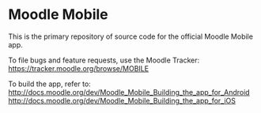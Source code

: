 Moodle Mobile
============

This is the primary repository of source code for the official Moodle Mobile app.

To file bugs and feature requests, use the Moodle Tracker:  https://tracker.moodle.org/browse/MOBILE

To build the app, refer to:
http://docs.moodle.org/dev/Moodle_Mobile_Building_the_app_for_Android
http://docs.moodle.org/dev/Moodle_Mobile_Building_the_app_for_iOS

